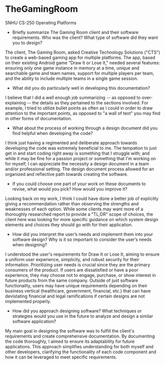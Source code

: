 # TheGamingRoom
SNHU CS-250 Operating Platforms 

- Briefly summarize The Gaming Room client and their software requirements. Who was the client? What type of software did they want you to design?

The client, The Gaming Room, asked Creative Technology Solutions ("CTS") to create a web-based gaming app for multiple platforms. The app, based on their existing Android game "Draw It or Lose It," needed several features: ensuring only one game instance in memory at a time, unique and searchable game and team names, support for multiple players per team, and the ability to include multiple teams in a single game session.

- What did you do particularly well in developing this documentation?

I believe that I did a well enough job summarizing -- as opposed to over-explaining -- the details as they pertained to the sections involved. For example, I tried to utilize bullet points as often as I could in order to draw attention to the important points, as opposed to "a wall of text" you may find in other forms of documentation. 

- What about the process of working through a design document did you find helpful when developing the code?

I think just having a regimented and deliberate approach towards developing the code was extremely beneficial to me. The tempation to just get in and start coding right away is something that I struggle with; and while it may be fine for a passion project or something that I'm working on for myself, I can appreciate the necessity a design document in a team and/or professional setting. The design document process allowed for an organized and reflective path towards creating the software.

- If you could choose one part of your work on these documents to revise, what would you pick? How would you improve it?

Looking back on my work, I think I could have done a better job of explicitly giving a recommendation rather than observing the strengths and weaknesses of each option. While some clients may want more of a thoroughly researched report to provide a "TL;DR" scope of choices, the client here was looking for more specific guidance on which system design elements and choices they should go with for their application.

- How did you interpret the user’s needs and implement them into your software design? Why is it so important to consider the user’s needs when designing?

I understood the user's requirements for Draw It or Lose It, aiming to ensure a uniform user experience, simplicity, and robust security for their information. Prioritizing user needs is crucial since they are the primary consumers of the product. If users are dissatisfied or have a poor experience, they may choose not to engage, purchase, or show interest in future products from the same company. Outside of just software functionality, users may have unique requirements depending on their business vertical (healthcare, government, financial, etc.) that can have devistating financial and legal ramifications if certain designs are not implemented properly. 

- How did you approach designing software? What techniques or strategies would you use in the future to analyze and design a similar software application?

My main goal in designing the software was to fulfill the client's requirements and create comprehensive documentation. By documenting the code thoroughly, I aimed to ensure its adaptability for future applications. This approach simplifies understanding for both myself and other developers, clarifying the functionality of each code component and how it can be leveraged to meet specific requirements.

